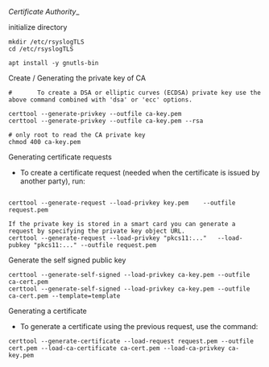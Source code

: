 _Certificate Authority__

initialize directory

```
mkdir /etc/rsyslogTLS
cd /etc/rsyslogTLS

apt install -y gnutls-bin
```

Create / Generating the private key of CA

```
#       To create a DSA or elliptic curves (ECDSA) private key use the above command combined with 'dsa' or 'ecc' options.

certtool --generate-privkey --outfile ca-key.pem
certtool --generate-privkey --outfile ca-key.pem --rsa

# only root to read the CA private key
chmod 400 ca-key.pem
```

Generating certificate requests
- To create a certificate request (needed when the certificate is  issued  by another party), run:
```

certtool --generate-request --load-privkey key.pem    --outfile request.pem

If the private key is stored in a smart card you can generate a request by specifying the private key object URL.
certtool --generate-request --load-privkey "pkcs11:..."   --load-pubkey "pkcs11:..." --outfile request.pem
```
Generate the self signed public key
```
certtool --generate-self-signed --load-privkey ca-key.pem --outfile ca-cert.pem
certtool --generate-self-signed --load-privkey ca-key.pem --outfile ca-cert.pem --template=template
```

Generating a certificate
 - To generate a certificate using the previous request, use the command:

```
certtool --generate-certificate --load-request request.pem --outfile cert.pem --load-ca-certificate ca-cert.pem --load-ca-privkey ca-key.pem

```


